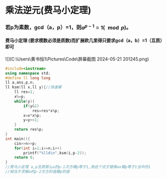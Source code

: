# 乘法逆元(费马小定理)

### 若p为素数，gcd（a，p）=1，则$a^{p-1}\equiv1(\mod p)$。

#### 费马小定理 (要求模数必须是质数)而扩展欧几里得只要求gcd（a，b）=1（互质）即可

 ![](C:\Users\黄书恒1\Pictures\Code\屏幕截图 2024-05-21 201245.png)

```c++
#include<iostream>
using namespace std;
#define ll long long
ll a,ans,p,n;
ll ksm(ll x,ll y){//快速幂
    ll res=1;
    x%=p;
    while(y){
        if(y&1)
            res=res*x%p;
        x=x*x%p;
        y=y>>1;
    }
    return res%p;
}
int main(){
    cin>>n>>p;
    for(int i=1;i<=n;i++)
        printf("%lld\n",ksm(i,p-2));
    return 0;
}
//费马小定理 a,p互质那么a的p-1次方模p等于1,用这个式子替换ax模p等于1当中的1
//相当于求解a的p-2次方的值模p的值
```

